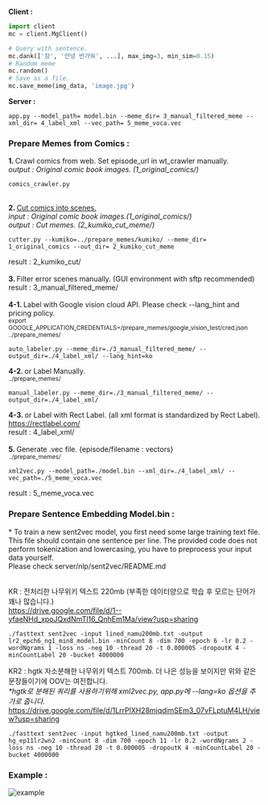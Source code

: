 <b>Client :</b> <br>
```python
import client
mc = client.MgClient()

# Query with sentence.
mc.dank(['잠', '안녕 반가워', ...], max_img=3, min_sim=0.15) 
# Random meme
mc.random()
# Save as a file.
mc.save_meme(img_data, 'image.jpg')
```

<b>Server :</b><br>
```
app.py --model_path= model.bin --meme_dir= 3_manual_filtered_meme --xml_dir= 4_label_xml --vec_path= 5_meme_voca.vec
```

<h3>Prepare Memes from Comics :</h3>

<b>1. </b> Crawl comics from web. Set episode_url in wt_crawler manually. <br>
<i>output : Original comic book images. (1_original_comics/) </i>
```
comics_crawler.py
```

<br>
<b>2. </b> <u>Cut comics into scenes.</u> <br>
<i>input  : Original comic book images.(1_original_comics/) </i><br> 
<i>output : Cut memes. (2_kumiko_cut_meme/) </i> <br>

```
cutter.py --kumiko=../prepare_memes/kumiko/ --meme_dir= 1_original_comics --out_dir= 2_kumiko_cut_meme
```

result : 2_kumiko_cut/<br>
<br>
<b>3. </b> Filter error scenes manually. (GUI environment with sftp recommended) <br>
result : 3_manual_filtered_meme/<br>
<br>
<b>4-1. </b> Label with Google vision cloud API. Please check --lang_hint and pricing policy. <br>
<sup>export GOOGLE_APPLICATION_CREDENTIALS=/prepare_memes/google_vision_test/cred.json</sup> <br>
<sup>../prepare_memes/</sup>
```
auto_labeler.py --meme_dir=./3_manual_filtered_meme/ --output_dir=./4_label_xml/ --lang_hint=ko
```

<b>4-2. </b> or Label Manually. <br>
<sup>../prepare_memes/</sup>

```
manual_labeler.py --meme_dir=./3_manual_filtered_meme/ --output_dir=./4_label_xml/
```

<b>4-3. </b> or Label with Rect Label. (all xml format is standardized by Rect Label).<br>
https://rectlabel.com/ <br>
result : 4_label_xml/ <br>
<br>
<b>5. </b> Generate .vec file. {episode/filename : vectors} <br>
<sup>../prepare_memes/</sup>
```
xml2vec.py --model_path=./model.bin --xml_dir=./4_label_xml/ --vec_path=./5_meme_voca.vec
```

result : 5_meme_voca.vec
<br>

<h3>Prepare Sentence Embedding Model.bin :</h3>
* To train a new sent2vec model, you first need some large training text file. This file should contain one sentence per line. The provided code does not perform tokenization and lowercasing, you have to preprocess your input data yourself.<br>
Please check server/nlp/sent2vec/README.md <br><br>

KR : 전처리한 나무위키 텍스트 220mb (부족한 데이터양으로 학습 후 모르는 단어가 꽤나 많습니다.) <br>
https://drive.google.com/file/d/1--yfaeNHd_xpoJQxdNmTl16_QnhEm1Ma/view?usp=sharing <br>
```
./fasttext sent2vec -input lined_namu200mb.txt -output lr2_epch6_ng1_min8_model.bin -minCount 8 -dim 700 -epoch 6 -lr 0.2 -wordNgrams 1 -loss ns -neg 10 -thread 20 -t 0.000005 -dropoutK 4 -minCountLabel 20 -bucket 4000000
```
KR2 : hgtk 자소분해한 나무위키 텍스트 700mb. 더 나은 성능을 보이지만 위와 같은 문장들이기에 OOV는 여전합니다. <br>
<i>*hgtk로 분해된 쿼리를 사용하기위해 xml2vec.py, app.py에 --lang=ko 옵션을 추가로 줍니다. </i> <br>
https://drive.google.com/file/d/1LrrPlXH28mjqdimSEm3_07vFLptuM4LH/view?usp=sharing <br>
```
./fasttext sent2vec -input hgtked_lined_namu200mb.txt -output hg_ep11lr2wn2 -minCount 8 -dim 700 -epoch 11 -lr 0.2 -wordNgrams 2 -loss ns -neg 10 -thread 20 -t 0.000005 -dropoutK 4 -minCountLabel 20 -bucket 4000000
```

<h3>Example :</h3>

![example](https://github.com/sngjuk/meme-glossary/blob/master/example/client_example.png)
